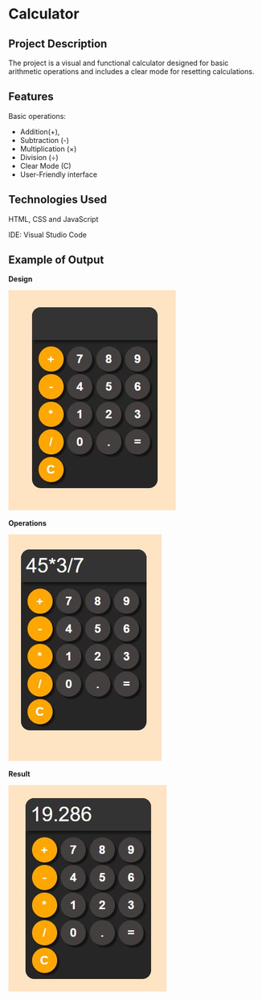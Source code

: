 # __Calculator__
## __Project Description__

The project is a visual and functional calculator designed for basic arithmetic operations and includes a clear mode for resetting calculations.

## __Features__
Basic operations:
- Addition(+),
- Subtraction (-)
- Multiplication (×)
- Division (÷)
- Clear Mode (C)
- User-Friendly interface

## __Technologies Used__
HTML, CSS and JavaScript

IDE: Visual Studio Code

## __Example of Output__

__Design__

![](https://github.com/farissikira/calculator/blob/9d5170c073b12610c9bcc02435d2d995a47b3121/calcpic1.JPG)

__Operations__

![](https://github.com/farissikira/calculator/blob/83f65f5b53e56b01647d2dc298077135fe525923/calcpic2.JPG)

__Result__

![](https://github.com/farissikira/calculator/blob/d37db4e81c1222103e45896bc5cf3d2423c96968/pic3calc.JPG)


